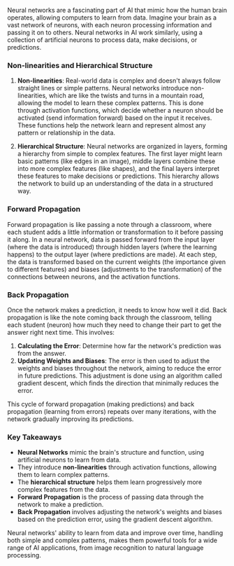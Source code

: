 Neural networks are a fascinating part of AI that mimic how the human brain operates, allowing computers to learn from data. Imagine your brain as a vast network of neurons, with each neuron processing information and passing it on to others. Neural networks in AI work similarly, using a collection of artificial neurons to process data, make decisions, or predictions.

### Non-linearities and Hierarchical Structure

1. **Non-linearities**: Real-world data is complex and doesn't always follow straight lines or simple patterns. Neural networks introduce non-linearities, which are like the twists and turns in a mountain road, allowing the model to learn these complex patterns. This is done through activation functions, which decide whether a neuron should be activated (send information forward) based on the input it receives. These functions help the network learn and represent almost any pattern or relationship in the data.

2. **Hierarchical Structure**: Neural networks are organized in layers, forming a hierarchy from simple to complex features. The first layer might learn basic patterns (like edges in an image), middle layers combine these into more complex features (like shapes), and the final layers interpret these features to make decisions or predictions. This hierarchy allows the network to build up an understanding of the data in a structured way.

### Forward Propagation

Forward propagation is like passing a note through a classroom, where each student adds a little information or transformation to it before passing it along. In a neural network, data is passed forward from the input layer (where the data is introduced) through hidden layers (where the learning happens) to the output layer (where predictions are made). At each step, the data is transformed based on the current weights (the importance given to different features) and biases (adjustments to the transformation) of the connections between neurons, and the activation functions.

### Back Propagation

Once the network makes a prediction, it needs to know how well it did. Back propagation is like the note coming back through the classroom, telling each student (neuron) how much they need to change their part to get the answer right next time. This involves:

1. **Calculating the Error**: Determine how far the network's prediction was from the  answer.
2. **Updating Weights and Biases**: The error is then used to adjust the weights and biases throughout the network, aiming to reduce the error in future predictions. This adjustment is done using an algorithm called gradient descent, which finds the direction that minimally reduces the error.

This cycle of forward propagation (making predictions) and back propagation (learning from errors) repeats over many iterations, with the network gradually improving its predictions.

### Key Takeaways

- **Neural Networks** mimic the brain's structure and function, using artificial neurons to learn from data.
- They introduce **non-linearities** through activation functions, allowing them to learn complex patterns.
- The **hierarchical structure** helps them learn progressively more complex features from the data.
- **Forward Propagation** is the process of passing data through the network to make a prediction.
- **Back Propagation** involves adjusting the network's weights and biases based on the prediction error, using the gradient descent algorithm.

Neural networks' ability to learn from data and improve over time, handling both simple and complex patterns, makes them powerful tools for a wide range of AI applications, from image recognition to natural language processing.
